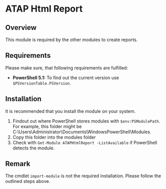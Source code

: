 # ATAP Html Report

## Overview

This module is required by the other modules to create reports.

## Requirements

Please make sure, that following requirements are fulfilled:

* **PowerShell 5.1:** To find out the current version use `$PSVersionTable.PSVersion`.

## Installation

It is recommended that you install the module on your system. 

1. Findout out where PowerShell stores modules with `$env:PSModulePath`. For example, this folder might be C:\Users\Administrator\Documents\WindowsPowerShell\Modules.
2. Copy this folder into the modules folder
3. Check with `Get-Module ATAPHtmlReport -ListAvailable` if PowerShell detects the module.

## Remark
The cmdlet `import-module` is not the required installation. Please follow the outlined steps above.
